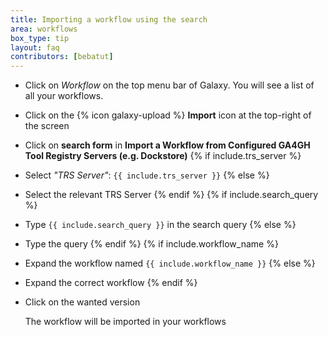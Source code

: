 ```yaml
---
title: Importing a workflow using the search
area: workflows
box_type: tip
layout: faq
contributors: [bebatut]
---
```


- Click on *Workflow* on the top menu bar of Galaxy. You will see a list of all your workflows.
- Click on the {% icon galaxy-upload %} **Import** icon at the top-right of the screen
- Click on **search form** in **Import a Workflow from Configured GA4GH Tool Registry Servers (e.g. Dockstore)**
{% if include.trs_server %}
- Select *"TRS Server"*: `{{ include.trs_server }}`
{% else %}
- Select the relevant TRS Server
{% endif %}
{% if include.search_query %}
- Type `{{ include.search_query }}` in the search query
{% else %}
- Type the query
{% endif %}
{% if include.workflow_name %}
- Expand the workflow named `{{ include.workflow_name }}`
{% else %}
- Expand the correct workflow
{% endif %}
- Click on the wanted version

    The workflow will be imported in your workflows
